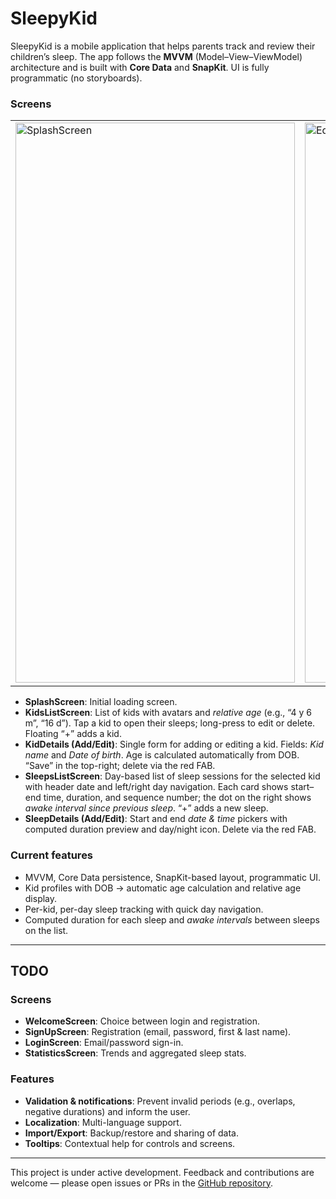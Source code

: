 <h1>SleepyKid</h1>
<p>SleepyKid is a mobile application that helps parents track and review their children’s sleep. The app follows the <strong>MVVM</strong> (Model–View–ViewModel) architecture and is built with <strong>Core Data</strong> and <strong>SnapKit</strong>. UI is fully programmatic (no storyboards).</p>

<h3>Screens</h3>
<table border="0">
  <tbody>
    <tr>
      <td><img width="447" height="896" alt="SplashScreen" src="https://github.com/olgazinchenko/SleepyKid/assets/34693435/8c665042-b0e2-4f71-bbc4-12cedefa2a9e" /></td>
      <td><img width="447" height="896" alt="Edit Kid" src="https://github.com/user-attachments/assets/c3f6e50d-b517-4993-8810-b1815f119048" /></td>
      <td><img width="447" height="898" alt="Kids List" src="https://github.com/user-attachments/assets/726fe24f-dab7-401d-8e17-980adcd76af1" /></td>
      <td><img width="447" height="897" alt="Sleep Edit" src="https://github.com/user-attachments/assets/6b5a10c8-6ac5-48e6-8cb8-3c550a799d1c" /></td>
      <td><img width="447" height="897" alt="Sleeps List" src="https://github.com/user-attachments/assets/f6fb9057-ab4a-4e02-bb95-ccdf61741088" /></td>
    </tr>
  </tbody>
</table>

<ul>
  <li><strong>SplashScreen</strong>: Initial loading screen.</li>
  <li><strong>KidsListScreen</strong>: List of kids with avatars and <em>relative age</em> (e.g., “4 y 6 m”, “16 d”). Tap a kid to open their sleeps; long-press to edit or delete. Floating “+” adds a kid.</li>
  <li><strong>KidDetails (Add/Edit)</strong>: Single form for adding or editing a kid. Fields: <em>Kid name</em> and <em>Date of birth</em>. Age is calculated automatically from DOB. “Save” in the top-right; delete via the red FAB.</li>
  <li><strong>SleepsListScreen</strong>: Day-based list of sleep sessions for the selected kid with header date and left/right day navigation. Each card shows start–end time, duration, and sequence number; the dot on the right shows <em>awake interval since previous sleep</em>. “+” adds a new sleep.</li>
  <li><strong>SleepDetails (Add/Edit)</strong>: Start and end <em>date & time</em> pickers with computed duration preview and day/night icon. Delete via the red FAB.</li>
</ul>

<h3>Current features</h3>
<ul>
  <li>MVVM, Core Data persistence, SnapKit-based layout, programmatic UI.</li>
  <li>Kid profiles with DOB → automatic age calculation and relative age display.</li>
  <li>Per-kid, per-day sleep tracking with quick day navigation.</li>
  <li>Computed duration for each sleep and <em>awake intervals</em> between sleeps on the list.</li>
</ul>

<hr />

<h2>TODO</h2>

<h3>Screens</h3>
<ul>
  <li><strong>WelcomeScreen</strong>: Choice between login and registration.</li>
  <li><strong>SignUpScreen</strong>: Registration (email, password, first &amp; last name).</li>
  <li><strong>LoginScreen</strong>: Email/password sign-in.</li>
  <li><strong>StatisticsScreen</strong>: Trends and aggregated sleep stats.</li>
</ul>

<h3>Features</h3>
<ul>
  <li><strong>Validation &amp; notifications</strong>: Prevent invalid periods (e.g., overlaps, negative durations) and inform the user.</li>
  <li><strong>Localization</strong>: Multi-language support.</li>
  <li><strong>Import/Export</strong>: Backup/restore and sharing of data.</li>
  <li><strong>Tooltips</strong>: Contextual help for controls and screens.</li>
</ul>

<hr />

<p>This project is under active development. Feedback and contributions are welcome — please open issues or PRs in the <a href="https://github.com/olgazinchenko/SleepyKid">GitHub repository</a>.</p>
